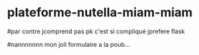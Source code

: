 # plateforme-nutella-miam-miam

#par contre jcomprend pas pk c'est si compliqué jprefere flask

#nannnnnnn mon joli formulaire a la poub...
